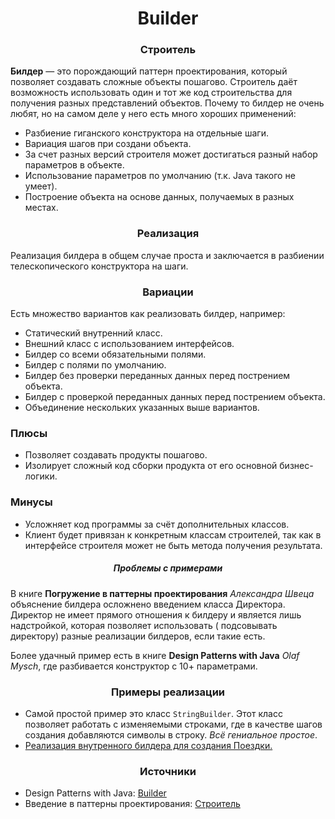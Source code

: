 <h1 align="center">
   Builder
</h1>
<h3 align="center">
   Строитель
</h3>

**Билдер** — это порождающий паттерн проектирования, который позволяет создавать сложные объекты пошагово. Строитель
даёт возможность использовать один и тот же код строительства для получения разных представлений объектов. Почему то
билдер не очень любят, но на самом деле у него есть много хороших применений:

- Разбиение гиганского конструктора на отдельные шаги.
- Вариация шагов при создани объекта.
- За счет разных версий строителя может достигаться разный набор параметров в объекте.
- Использование параметров по умолчанию (т.к. Java такого не умеет).
- Построение объекта на основе данных, получаемых в разных местах.

<h3 align="center">
   Реализация
</h3>

Реализация билдера в общем случае проста и заключается в разбиении телескопического конструктора на шаги.

<h3 align="center">
   Вариации
</h3>

Есть множество вариантов как реализовать билдер, например:

- Статический внутренний класс.
- Внешний класс с использованием интерфейсов.
- Билдер со всеми обязательными полями.
- Билдер с полями по умолчанию.
- Билдер без проверки переданных данных перед пострением объекта.
- Билдер с проверкой переданных данных перед пострением объекта.
- Объединение нескольких указанных выше вариантов.

<h3>Плюсы</h3>

- Позволяет создавать продукты пошагово.
- Изолирует сложный код сборки продукта от его основной бизнес-логики.

<h3>Минусы</h3>

- Усложняет код программы за счёт дополнительных классов.
- Клиент будет привязан к конкретным классам строителей, так как в интерфейсе строителя может не быть метода получения
  результата.

<h5 align="center">
   Проблемы с примерами
</h5>

В книге **Погружение в паттерны проектирования** *Александра Швеца* объяснение билдера осложнено введением класса
Директора. Директор не имеет прямого отношения к билдеру и является лишь надстройкой, которая позволяет использовать (
подсовывать директору) разные реализации билдеров, если такие есть.

Более удачный пример есть в книге **Design Patterns with Java** *Olaf Mysch*, где разбивается конструктор с 10+
параметрами.

<h3 align="center">
   Примеры реализации
</h3>

- Самой простой пример это класс ```StringBuilder```. Этот класс позволяет работать с изменяемыми строками, где в
  качестве шагов создания добавляются символы в строку. *Всё гениальное простое*.
- [Реализация внутренного билдера для создания Поездки.](https://github.com/evilpeopletyranny/JavaDesignPatterns/tree/main/patterns/src/creational/builder/code)

<h3 align="center">
   Источники
</h3>

- Design Patterns with
  Java: [Builder](https://github.com/evilpeopletyranny/JavaDesignPatterns/blob/main/patterns/src/creational/builder/books/Olaf%20Musch%20EN.pdf)
- Введение в паттерны
  проектирования: [Строитель](https://github.com/evilpeopletyranny/JavaDesignPatterns/blob/main/patterns/src/creational/builder/books/Alexander%20Shvets%20RU.pdf)